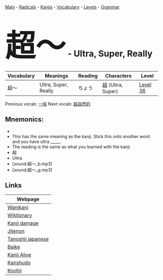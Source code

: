<style> bigfont {font-size: 100px}</style>
[Main](../README.md) -
[Radicals](../radicals.md) -
[Kanjis](../kanjis.md) -
[Vocabulary](../vocabulary.md) -
[Levels](../levels.md) -
[Grammar](../grammar.md)
# <bigfont> 超〜</bigfont> - Ultra, Super, Really 

| Vocabulary | Meanings | Reading | Characters | Level |
| --- | --- | --- | --- | --- |
| 超〜 | Ultra, Super, Really | ちょう |  [超](../kanjis/超.md) (Ultra, Super) | [Level 36](../levels/wk_level36.md) |

Previous vocab: [一般](一般.md) Next vocab: [超自然的](超自然的.md) 

## Mnemonics:

* 
* This has the same meaning as the kanji. Stick this onto another word and you have ultra _____.
* The reading is the same as what you learned with the kanji.
* 超
* Ultra
* [sound:超〜_b.mp3]
* [sound:超〜_g.mp3]


## Links 

| Webpage |
| --- |
| [Wanikani          ](https://www.wanikani.com/kanji/超〜) |
| [Wiktionary        ](https://en.wiktionary.org/wiki/超〜) |
| [Kanji damage      ](http://www.kanjidamage.com/kanji/search?utf8=✓&q=超〜) |
| [Jitenon           ](https://jitenon.com/kanji/超〜) |
| [Tanoshii japanese ](https://www.tanoshiijapanese.com/dictionary/kanji.cfm?k=超〜) |
| [Baike             ](https://baike.baidu.com/item/超〜) |
| [Kanji Alive       ](https://app.kanjialive.com/超〜) |
| [Kanshudo          ](https://www.kanshudo.com/searchmn?q=超〜) |
| [Koohii            ](https://kanji.koohii.com/study/kanji/超〜) |

